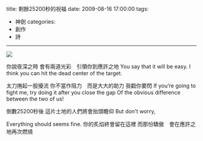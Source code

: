 title: 剩餘25200秒的祝福
date: 2009-08-16 17:00:00
tags:
- 神劍
categories:
- 創作
- 詩
---

![](/blog/img/20090816-170000-1.jpg)

你說夜深之時
會有兩道光彩　引領你到應許之地
You say that it will be easy.
I think you can hit the dead center of the target.

<!-- more -->

太刀捲起一股擾流
你不當作阻力　而是大大的助力
我戳你要閃
If you’re going to fight me, try doing it after you close the gap
Of the obvious difference between the two of us!

倒數25200秒後
這片土地的人們將會抬頭瞻仰
But don't worry,

Everything should seems fine.
你的炙焰終會留在這裡
而那份驕傲　會在應許之地再次燃燒